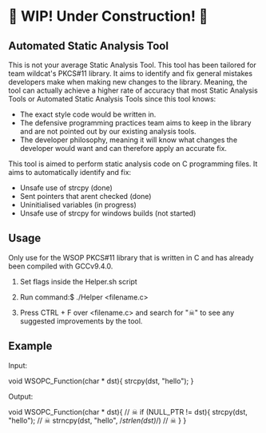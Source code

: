 # 🚧 WIP! Under Construction! 🚧

## Automated Static Analysis Tool
This is not your average Static Analysis Tool. This tool has been tailored for team wildcat's
PKCS#11 library. It aims to identify and fix general mistakes developers make when making new changes
to the library. Meaning, the tool can actually achieve a higher rate of accuracy that most Static Analysis
Tools or Automated Static Analysis Tools since this tool knows:
- The exact style code would be written in.
- The defensive programming practices team aims to keep in the library and are not pointed out
by our existing analysis tools.
- The developer philosophy, meaning it will know what changes the developer would want
and can therefore apply an accurate fix.

This tool is aimed to perform static analysis code on C programming files.
It aims to automatically identify and fix:
- Unsafe use of strcpy (done) 
- Sent pointers that arent checked (done)
- Uninitialised variables (in progress)
- Unsafe use of strcpy for windows builds (not started)

## Usage
Only use for the WSOP PKCS#11 library that is written in C and has already been compiled with GCCv9.4.0.

1) Set flags inside the Helper.sh script

2) Run command:$ ./Helper <filename.c>

3) Press CTRL + F over <filename.c> and search for "☠" to see any suggested improvements by the tool.

## Example
Input:

void WSOPC_Function(char * dst){
	strcpy(dst, "hello");
}

Output:

void WSOPC_Function(char * dst){
	// ☠ if (NULL_PTR != dst){
		strcpy(dst, "hello"); // ☠ strncpy(dst, "hello", /*strlen(dst)*/)
	// ☠ }
}
